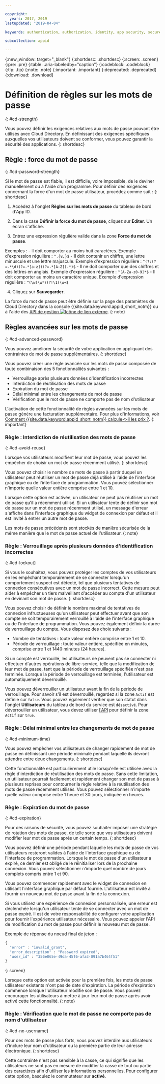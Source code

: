 ```yaml
---

copyright:
  years: 2017, 2019
lastupdated: "2019-04-04"

keywords: authentication, authorization, identity, app security, secure, directory, registry, passwords, languages, lockout

subcollection: appid

---
```


{:new_window: target="_blank"}
{:shortdesc: .shortdesc}
{:screen: .screen}
{:pre: .pre}
{:table: .aria-labeledby="caption"}
{:codeblock: .codeblock}
{:tip: .tip}
{:note: .note}
{:important: .important}
{:deprecated: .deprecated}
{:download: .download}

# Définition de règles sur les mots de passe
{: #cd-strength}

Vous pouvez définir les exigences relatives aux mots de passe pouvant être utilisés avec Cloud Directory. En définissant des exigences spécifiques auxquelles vos utilisateurs doivent se conformer, vous pouvez garantir la sécurité des applications.
{: shortdesc}

## Règle : force du mot de passe
{: #cd-password-strength}

Si le mot de passe est fiable, il est difficile, voire impossible, de le deviner manuellement ou à l'aide d'un programme. Pour définir des exigences concernant la force d'un mot de passe utilisateur, procédez comme suit :
{: shortdesc}

1. Accédez à l'onglet **Règles sur les mots de passe** du tableau de bord d'App ID.

2. Dans la case **Définir la force du mot de passe**, cliquez sur **Editer**. Un écran s'affiche.

3. Entrez une expression régulière valide dans la zone **Force du mot de passe**.

  Exemples :
    - Il doit comporter au moins huit caractères. Exemple d'expression régulière : `^.{8,}$`
    - Il doit contenir un chiffre, une lettre minuscule et une lettre majuscule. Exemple d'expression régulière : `^(?:(?=.*\d)(?=.*[a-z])(?=.*[A-Z]).*)$`
    - Il ne doit comporter que des chiffres et des lettres en anglais. Exemple d'expression régulière : `^[A-Za-z0-9]*$`
    - Il doit comporter au moins un caractère unique. Exemple d'expression régulière : `^(\w)\w*?(?!\1)\w+$`

4. Cliquez sur **Sauvegarder**.

La force du mot de passe peut être définie sur la page des paramètres de Cloud Directory dans la console {{site.data.keyword.appid_short_notm}} ou à l'aide des <a href="https://us-south.appid.cloud.ibm.com/swagger-ui/#/Management%20API%20-%20Config/mgmt.set_cloud_directory_password_regex" target="_blank">API de gestion <img src="../../icons/launch-glyph.svg" alt="Icône de lien externe"></a>.
{: note}


## Règles avancées sur les mots de passe
{: #cd-advanced-password}


Vous pouvez améliorer la sécurité de votre application en appliquant des contraintes de mot de passe supplémentaires.
{: shortdesc}


Vous pouvez créer une règle avancée sur les mots de passe composée de toute combinaison des 5 fonctionnalités suivantes :

 - Verrouillage après plusieurs données d'identification incorrectes
 - Interdiction de réutilisation des mots de passe
 - Expiration du mot de passe
 - Délai minimal entre les changements de mot de passe
 - Vérification que le mot de passe ne comporte pas de nom d'utilisateur


 L'activation de cette fonctionnalité de règles avancées sur les mots de passe génère une facturation supplémentaire. Pour plus d'informations, voir [Comment {{site.data.keyword.appid_short_notm}} calcule-t-il les prix ?](/docs/services/appid?topic=appid-faq#faq-pricing).
 {: important}


### Règle : Interdiction de réutilisation des mots de passe
{: #cd-avoid-reuse}

Lorsque vos utilisateurs modifient leur mot de passe, vous pouvez les empêcher de choisir un mot de passe récemment utilisé.
{: shortdesc}

Vous pouvez choisir le nombre de mots de passe à partir duquel un utilisateur peut réutiliser un mot de passe déjà utilisé à l'aide de l'interface graphique ou de l'interface de programmation. Vous pouvez sélectionner n'importe quelle valeur entière comprise entre 1 et 10.

Lorsque cette option est activée, un utilisateur ne peut pas réutiliser un mot de passe qu'il a récemment utilisé. Si un utilisateur tente de définir son mot de passe sur un mot de passe récemment utilisé, un message d'erreur s'affiche dans l'interface graphique du widget de connexion par défaut et il est invité à entrer un autre mot de passe.

Les mots de passe précédents sont stockés de manière sécurisée de la même manière que le mot de passe actuel de l'utilisateur.
{: note}


### Règle : Verrouillage après plusieurs données d'identification incorrectes
{: #cd-lockout}

Si vous le souhaitez, vous pouvez protéger les comptes de vos utilisateurs en les empêchant temporairement de se connecter lorsqu'un comportement suspect est détecté, tel que plusieurs tentatives de connexion consécutives avec un mot de passe incorrect. Cette mesure peut aider à empêcher un tiers malveillant d'accéder au compte d'un utilisateur en devinant son mot de passe.
{: shortdesc}

Vous pouvez choisir de définir le nombre maximal de tentatives de connexion infructueuses qu'un utilisateur peut effectuer avant que son compte ne soit temporairement verrouillé à l'aide de l'interface graphique ou de l'interface de programmation. Vous pouvez également définir la durée de verrouillage du compte. Vous disposez des choix suivants :

* Nombre de tentatives : toute valeur entière comprise entre 1 et 10.
* Période de verrouillage : toute valeur entière, spécifiée en minutes, comprise entre 1 et 1440 minutes (24 heures).

Si un compte est verrouillé, les utilisateurs ne peuvent pas se connecter ni effectuer d'autres opérations de libre-service, telle que la modification de leur mot de passe, tant que la période de verrouillage spécifiée n'est pas terminée. Lorsque la période de verrouillage est terminée, l'utilisateur est automatiquement déverrouillé.

Vous pouvez déverrouiller un utilisateur avant la fin de la période de verrouillage. Pour savoir s'il est déverrouillé, regardez si la zone `Actif` est définie sur `false`. Vous pouvez également vérifier que son statut dans l'onglet **Utilisateurs** du tableau de bord du service est `désactivé`. Pour déverrouiller un utilisateur, vous devez utiliser [l'API](https://us-south.appid.cloud.ibm.com/swagger-ui/#/Cloud_Directory_Users/updateCloudDirectoryUser) pour définir la zone `Actif` sur `true`.


### Règle : Délai minimal entre les changements de mot de passe
{: #cd-minimum-time}

Vous pouvez empêcher vos utilisateurs de changer rapidement de mot de passe en définissant une période minimale pendant laquelle ils devront attendre entre deux changements.
{: shortdesc}

Cette fonctionnalité est particulièrement utile lorsqu'elle est utilisée avec la règle d'interdiction de réutilisation des mots de passe. Sans cette limitation, un utilisateur pourrait facilement et rapidement changer son mot de passe à plusieurs reprises pour contourner la règle relative à la réutilisation des mots de passe récemment utilisés. Vous pouvez sélectionner n'importe quelle valeur comprise entre 1 heure et 30 jours, indiquée en heures.


### Règle : Expiration du mot de passe
{: #cd-expiration}

Pour des raisons de sécurité, vous pouvez souhaiter imposer une stratégie de rotation des mots de passe, de telle sorte que vos utilisateurs doivent modifier leur mot de passe après un certain temps.
{: shortdesc}

Vous pouvez définir une période pendant laquelle les mots de passe de vos utilisateurs resteront valides à l'aide de l'interface graphique ou de l'interface de programmation. Lorsque le mot de passe d'un utilisateur a expiré, ce dernier est obligé de le réinitialiser lors de la prochaine connexion. Vous pouvez sélectionner n'importe quel nombre de jours complets compris entre 1 et 90.

Vous pouvez commencer rapidement avec le widget de connexion en utilisant l'interface graphique par défaut fournie. L'utilisateur est invité à fournir un nouveau mot de passe avant la fin de la connexion.

Si vous utilisez une expérience de connexion personnalisée, une erreur est déclenchée lorsqu'un utilisateur tente de se connecter avec un mot de passe expiré. Il est de votre responsabilité de configurer votre application pour fournir l'expérience utilisateur nécessaire. Vous pouvez appeler l'API de modification du mot de passe pour définir le nouveau mot de passe.

Exemple de réponse du noeud final de jeton :

```javascript
{
  "error" : "invalid_grant",
  "error_description" : "Password expired",
  "user_id" : "356e065e-49da-45f6-afa3-091a7b464f51"
}
```
{: screen}

Lorsque cette option est activée pour la première fois, les mots de passe utilisateur existants n'ont pas de date d'expiration. La période d'expiration commence lorsque l'utilisateur modifie son de passe. Vous pouvez encourager les utilisateurs à mettre à jour leur mot de passe après avoir activé cette fonctionnalité.
{: note}


### Règle : Vérification que le mot de passe ne comporte pas de nom d'utilisateur
{: #cd-no-username}

Pour des mots de passe plus forts, vous pouvez interdire aux utilisateurs d'inclure leur nom d'utilisateur ou la première partie de leur adresse électronique.
{: shortdesc}

Cette contrainte n'est pas sensible à la casse, ce qui signifie que les utilisateurs ne sont pas en mesure de modifier la casse de tout ou partie des caractères afin d'utiliser les informations personnelles. Pour configurer cette option, basculez le commutateur sur **activé**.

